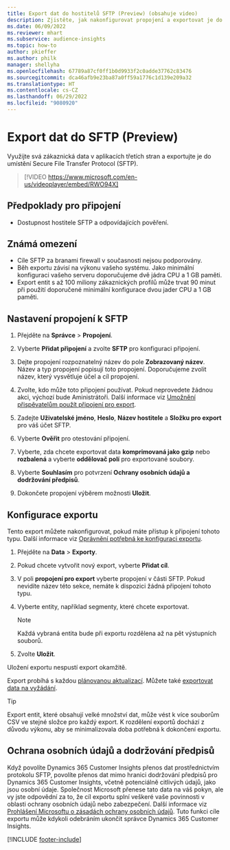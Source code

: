 ```yaml
---
title: Export dat do hostitelů SFTP (Preview) (obsahuje video)
description: Zjistěte, jak nakonfigurovat propojení a exportovat je do umístění SFTP.
ms.date: 06/09/2022
ms.reviewer: mhart
ms.subservice: audience-insights
ms.topic: how-to
author: pkieffer
ms.author: philk
manager: shellyha
ms.openlocfilehash: 67789a87cf0ff1b0d9933f2c0adde37762c83476
ms.sourcegitcommit: dca46afb9e23ba87a0ff59a1776c1d139e209a32
ms.translationtype: HT
ms.contentlocale: cs-CZ
ms.lasthandoff: 06/29/2022
ms.locfileid: "9080920"
---
```

# <a name="export-data-to-sftp-preview"></a>Export dat do SFTP (Preview)

Využijte svá zákaznická data v aplikacích třetích stran a exportujte je do umístění Secure File Transfer Protocol (SFTP).

> [!VIDEO https://www.microsoft.com/en-us/videoplayer/embed/RWO94X]

## <a name="prerequisites-for-connection"></a>Předpoklady pro připojení

- Dostupnost hostitele SFTP a odpovídajících pověření.

## <a name="known-limitations"></a>Známá omezení

- Cíle SFTP za branami firewall v současnosti nejsou podporovány. 
- Běh exportu závisí na výkonu vašeho systému. Jako minimální konfiguraci vašeho serveru doporučujeme dvě jádra CPU a 1 GB paměti.
- Export entit s až 100 miliony zákaznických profilů může trvat 90 minut při použití doporučené minimální konfigurace dvou jader CPU a 1 GB paměti.

## <a name="set-up-connection-to-sftp"></a>Nastavení propojení k SFTP

1. Přejděte na **Správce** > **Propojení**.

1. Vyberte **Přidat připojení** a zvolte **SFTP** pro konfiguraci připojení.

1. Dejte propojení rozpoznatelný název do pole **Zobrazovaný název**. Název a typ propojení popisují toto propojení. Doporučujeme zvolit název, který vysvětluje účel a cíl propojení.

1. Zvolte, kdo může toto připojení používat. Pokud neprovedete žádnou akci, výchozí bude Aministrátoři. Další informace viz [Umožnění přispěvatelům použít připojení pro export](connections.md#allow-contributors-to-use-a-connection-for-exports).

1. Zadejte **Uživatelské jméno**, **Heslo**, **Název hostitele** a **Složku pro export** pro váš účet SFTP.

1. Vyberte **Ověřit** pro otestování připojení.

1. Vyberte, zda chcete exportovat data **komprimovaná jako gzip** nebo **rozbalená** a vyberte **oddělovač polí** pro exportované soubory.

1. Vyberte **Souhlasím** pro potvrzení **Ochrany osobních údajů a dodržování předpisů**.

1. Dokončete propojení výběrem možnosti **Uložit**.

## <a name="configure-an-export"></a>Konfigurace exportu

Tento export můžete nakonfigurovat, pokud máte přístup k připojení tohoto typu. Další informace viz [Oprávnění potřebná ke konfiguraci exportu](export-destinations.md#set-up-a-new-export).

1. Přejděte na **Data** > **Exporty**.

1. Pokud chcete vytvořit nový export, vyberte **Přidat cíl**.

1. V poli **propojení pro export** vyberte propojení v části SFTP. Pokud nevidíte název této sekce, nemáte k dispozici žádná připojení tohoto typu.

1. Vyberte entity, například segmenty, které chcete exportovat.

   > [!NOTE]
   > Každá vybraná entita bude při exportu rozdělena až na pět výstupních souborů.

1. Zvolte **Uložit**.

Uložení exportu nespustí export okamžitě.

Export probíhá s každou [plánovanou aktualizací](system.md#schedule-tab).
Můžete také [exportovat data na vyžádání](export-destinations.md#run-exports-on-demand).

> [!TIP]
> Export entit, které obsahují velké množství dat, může vést k více souborům CSV ve stejné složce pro každý export. K rozdělení exportů dochází z důvodu výkonu, aby se minimalizovala doba potřebná k dokončení exportu.

## <a name="data-privacy-and-compliance"></a>Ochrana osobních údajů a dodržování předpisů

Když povolíte Dynamics 365 Customer Insights přenos dat prostřednictvím protokolu SFTP, povolíte přenos dat mimo hranici dodržování předpisů pro Dynamics 365 Customer Insights, včetně potenciálně citlivých údajů, jako jsou osobní údaje. Společnost Microsoft přenese tato data na váš pokyn, ale vy jste odpovědní za to, že cíl exportu splní veškeré vaše povinnosti v oblasti ochrany osobních údajů nebo zabezpečení. Další informace viz [Prohlášení Microsoftu o zásadách ochrany osobních údajů](https://go.microsoft.com/fwlink/?linkid=396732).
Tuto funkci cíle exportu může kdykoli odebráním ukončit správce Dynamics 365 Customer Insights.

[!INCLUDE [footer-include](includes/footer-banner.md)]
